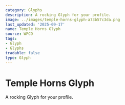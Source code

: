 ```yaml
---
category: Glyphs
description: A rocking Glyph for your profile.
image: ../images/temple-horns-glyph-a73b57c3da.png
last_updated: '2025-09-17'
name: Temple Horns Glyph
source: WFCD
tags:
- Glyph
- Glyphs
tradable: false
type: Glyph
---
```


# Temple Horns Glyph

A rocking Glyph for your profile.


